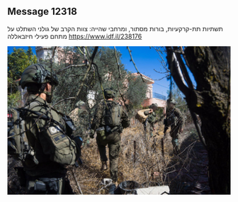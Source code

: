 ## Message 12318

תשתיות תת-קרקעיות, בורות מסתור, ומרחבי שהייה:
צוות הקרב של גולני השתלט על מתחם פעילי חיזבאללה
https://www.idf.il/238176

![Photo](12318/12318_photo.jpg)
